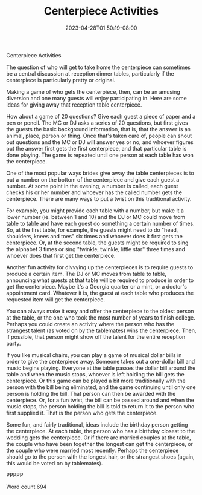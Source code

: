 ﻿---
title: "Centerpiece Activities"
date: 2023-04-28T01:50:19-08:00
description: "Wedding Games & Activities Tips for Web Success"
featured_image: "/images/Wedding Games & Activities.jpg"
tags: ["Wedding Games & Activities"]
---

Centerpiece Activities

The question of who will get to take home the centerpiece can sometimes be a central discussion at reception dinner tables, particularly if the centerpiece is particularly pretty or original.

Making a game of who gets the centerpiece, then, can be an amusing diversion and one many guests will enjoy participating in. Here are some ideas for giving away that reception table centerpiece.

How about a game of 20 questions? Give each guest a piece of paper and a pen or pencil. The MC or DJ asks a series of 20 questions, but first gives the guests the basic background information, that is, that the answer is an animal, place, person or thing. Once that's taken care of, people can shout out questions and the MC or DJ will answer yes or no, and whoever figures out the answer first gets the first centerpiece, and that particular table is done playing. The game is repeated until one person at each table has won the centerpiece.

One of the most popular ways brides give away the table centerpieces is to put a number on the bottom of the centerpiece and give each guest a number. At some point in the evening, a number is called, each guest checks his or her number and whoever has the called number gets the centerpiece. There are many ways to put a twist on this traditional activity.

For example, you might provide each table with a number, but make it a lower number (ie. between 1 and 10) and the DJ or MC could move from table to table and have each guest do something a certain number of times. So, at the first table, for example, the guests might need to do "head, shoulders, knees and toes" six times and whoever does it first gets the centerpiece. Or, at the second table, the guests might be required to sing the alphabet 3 times or sing "twinkle, twinkle, little star" three times and whoever does that first get the centerpiece.

Another fun activity for divvying up the centerpieces is to require guests to produce a certain item. The DJ or MC moves from table to table, announcing what guests at that table will be required to produce in order to get the centerpiece. Maybe it's a Georgia quarter or a mint, or a doctor's appointment card. Whatever it is, the guest at each table who produces the requested item will get the centerpiece.

You can always make it easy and offer the centerpiece to the oldest person at the table, or the one who took the most number of years to finish college. Perhaps you could create an activity where the person who has the strangest talent (as voted on by the tablemates) wins the centerpiece. Then, if possible, that person might show off the talent for the entire reception party. 

If you like musical chairs, you can play a game of musical dollar bills in order to give the centerpiece away. Someone takes out a one-dollar bill and music begins playing. Everyone at the table passes the dollar bill around the table and when the music stops, whoever is left holding the bill gets the centerpiece. Or this game can be played a bit more traditionally with the person with the bill being eliminated, and the game continuing until only one person is holding the bill. That person can then be awarded with the centerpiece. Or, for a fun twist, the bill can be passed around and when the music stops, the person holding the bill is told to return it to the person who first supplied it. That is the person who gets the centerpiece.

Some fun, and fairly traditional, ideas include the birthday person getting the centerpiece. At each table, the person who has a birthday closest to the wedding gets the centerpiece. Or if there are married couples at the table, the couple who have been together the longest can get the centerpiece, or the couple who were married most recently. Perhaps the centerpiece should go to the person with the longest hair, or the strangest shoes (again, this would be voted on by tablemates). 

PPPPP

Word count 694



